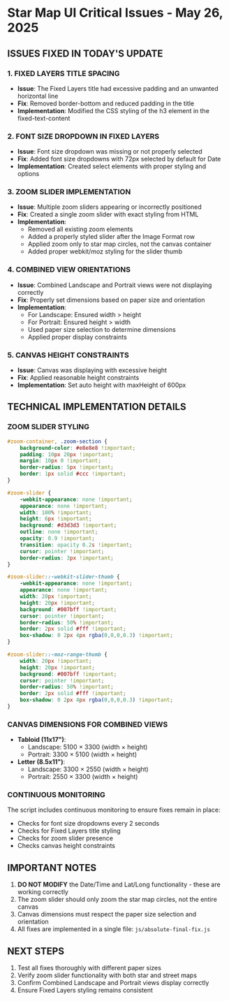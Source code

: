 # Star Map UI Critical Issues - May 26, 2025

## ISSUES FIXED IN TODAY'S UPDATE

### 1. FIXED LAYERS TITLE SPACING
- **Issue**: The Fixed Layers title had excessive padding and an unwanted horizontal line
- **Fix**: Removed border-bottom and reduced padding in the title
- **Implementation**: Modified the CSS styling of the h3 element in the fixed-text-content

### 2. FONT SIZE DROPDOWN IN FIXED LAYERS
- **Issue**: Font size dropdown was missing or not properly selected
- **Fix**: Added font size dropdowns with 72px selected by default for Date
- **Implementation**: Created select elements with proper styling and options

### 3. ZOOM SLIDER IMPLEMENTATION
- **Issue**: Multiple zoom sliders appearing or incorrectly positioned
- **Fix**: Created a single zoom slider with exact styling from HTML
- **Implementation**: 
  - Removed all existing zoom elements
  - Added a properly styled slider after the Image Format row
  - Applied zoom only to star map circles, not the canvas container
  - Added proper webkit/moz styling for the slider thumb

### 4. COMBINED VIEW ORIENTATIONS
- **Issue**: Combined Landscape and Portrait views were not displaying correctly
- **Fix**: Properly set dimensions based on paper size and orientation
- **Implementation**:
  - For Landscape: Ensured width > height
  - For Portrait: Ensured height > width
  - Used paper size selection to determine dimensions
  - Applied proper display constraints

### 5. CANVAS HEIGHT CONSTRAINTS
- **Issue**: Canvas was displaying with excessive height
- **Fix**: Applied reasonable height constraints
- **Implementation**: Set auto height with maxHeight of 600px

## TECHNICAL IMPLEMENTATION DETAILS

### ZOOM SLIDER STYLING
```css
#zoom-container, .zoom-section {
    background-color: #e8e8e8 !important;
    padding: 10px 20px !important;
    margin: 10px 0 !important;
    border-radius: 5px !important;
    border: 1px solid #ccc !important;
}

#zoom-slider {
    -webkit-appearance: none !important;
    appearance: none !important;
    width: 100% !important;
    height: 6px !important;
    background: #d3d3d3 !important;
    outline: none !important;
    opacity: 0.9 !important;
    transition: opacity 0.2s !important;
    cursor: pointer !important;
    border-radius: 3px !important;
}

#zoom-slider::-webkit-slider-thumb {
    -webkit-appearance: none !important;
    appearance: none !important;
    width: 20px !important;
    height: 20px !important;
    background: #007bff !important;
    cursor: pointer !important;
    border-radius: 50% !important;
    border: 2px solid #fff !important;
    box-shadow: 0 2px 4px rgba(0,0,0,0.3) !important;
}

#zoom-slider::-moz-range-thumb {
    width: 20px !important;
    height: 20px !important;
    background: #007bff !important;
    cursor: pointer !important;
    border-radius: 50% !important;
    border: 2px solid #fff !important;
    box-shadow: 0 2px 4px rgba(0,0,0,0.3) !important;
}
```

### CANVAS DIMENSIONS FOR COMBINED VIEWS
- **Tabloid (11x17")**: 
  - Landscape: 5100 × 3300 (width × height)
  - Portrait: 3300 × 5100 (width × height)
- **Letter (8.5x11")**: 
  - Landscape: 3300 × 2550 (width × height)
  - Portrait: 2550 × 3300 (width × height)

### CONTINUOUS MONITORING
The script includes continuous monitoring to ensure fixes remain in place:
- Checks for font size dropdowns every 2 seconds
- Checks for Fixed Layers title styling
- Checks for zoom slider presence
- Checks canvas height constraints

## IMPORTANT NOTES

1. **DO NOT MODIFY** the Date/Time and Lat/Long functionality - these are working correctly
2. The zoom slider should only zoom the star map circles, not the entire canvas
3. Canvas dimensions must respect the paper size selection and orientation
4. All fixes are implemented in a single file: `js/absolute-final-fix.js`

## NEXT STEPS

1. Test all fixes thoroughly with different paper sizes
2. Verify zoom slider functionality with both star and street maps
3. Confirm Combined Landscape and Portrait views display correctly
4. Ensure Fixed Layers styling remains consistent
